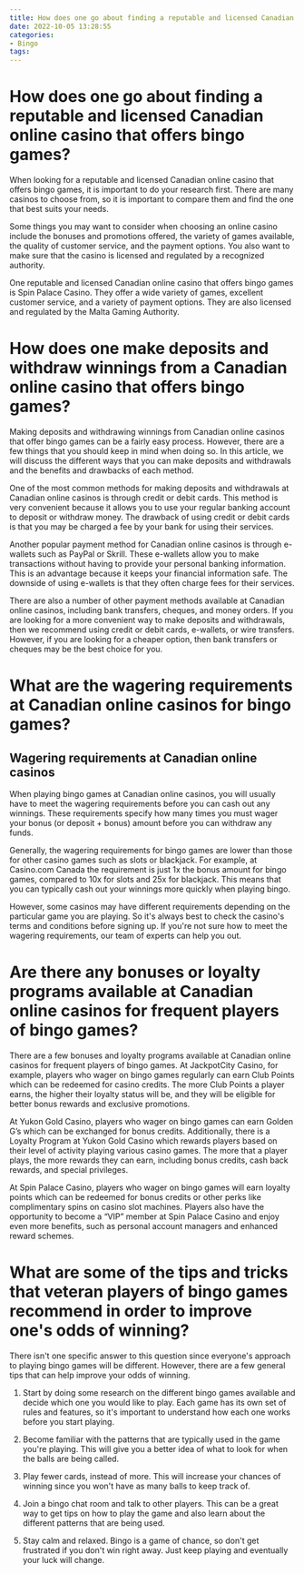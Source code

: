```yaml
---
title: How does one go about finding a reputable and licensed Canadian online casino that offers bingo games
date: 2022-10-05 13:28:55
categories:
- Bingo
tags:
---
```



#  How does one go about finding a reputable and licensed Canadian online casino that offers bingo games?

When looking for a reputable and licensed Canadian online casino that offers bingo games, it is important to do your research first. There are many casinos to choose from, so it is important to compare them and find the one that best suits your needs.

Some things you may want to consider when choosing an online casino include the bonuses and promotions offered, the variety of games available, the quality of customer service, and the payment options. You also want to make sure that the casino is licensed and regulated by a recognized authority.

One reputable and licensed Canadian online casino that offers bingo games is Spin Palace Casino. They offer a wide variety of games, excellent customer service, and a variety of payment options. They are also licensed and regulated by the Malta Gaming Authority.

#  How does one make deposits and withdraw winnings from a Canadian online casino that offers bingo games?

Making deposits and withdrawing winnings from Canadian online casinos that offer bingo games can be a fairly easy process. However, there are a few things that you should keep in mind when doing so. In this article, we will discuss the different ways that you can make deposits and withdrawals and the benefits and drawbacks of each method.

One of the most common methods for making deposits and withdrawals at Canadian online casinos is through credit or debit cards. This method is very convenient because it allows you to use your regular banking account to deposit or withdraw money. The drawback of using credit or debit cards is that you may be charged a fee by your bank for using their services.

Another popular payment method for Canadian online casinos is through e-wallets such as PayPal or Skrill. These e-wallets allow you to make transactions without having to provide your personal banking information. This is an advantage because it keeps your financial information safe. The downside of using e-wallets is that they often charge fees for their services.

There are also a number of other payment methods available at Canadian online casinos, including bank transfers, cheques, and money orders. If you are looking for a more convenient way to make deposits and withdrawals, then we recommend using credit or debit cards, e-wallets, or wire transfers. However, if you are looking for a cheaper option, then bank transfers or cheques may be the best choice for you.

#  What are the wagering requirements at Canadian online casinos for bingo games?

## Wagering requirements at Canadian online casinos

When playing bingo games at Canadian online casinos, you will usually have to meet the wagering requirements before you can cash out any winnings. These requirements specify how many times you must wager your bonus (or deposit + bonus) amount before you can withdraw any funds.

Generally, the wagering requirements for bingo games are lower than those for other casino games such as slots or blackjack. For example, at Casino.com Canada the requirement is just 1x the bonus amount for bingo games, compared to 10x for slots and 25x for blackjack. This means that you can typically cash out your winnings more quickly when playing bingo.

However, some casinos may have different requirements depending on the particular game you are playing. So it's always best to check the casino's terms and conditions before signing up. If you're not sure how to meet the wagering requirements, our team of experts can help you out.

#  Are there any bonuses or loyalty programs available at Canadian online casinos for frequent players of bingo games?

There are a few bonuses and loyalty programs available at Canadian online casinos for frequent players of bingo games. At JackpotCity Casino, for example, players who wager on bingo games regularly can earn Club Points which can be redeemed for casino credits. The more Club Points a player earns, the higher their loyalty status will be, and they will be eligible for better bonus rewards and exclusive promotions.

At Yukon Gold Casino, players who wager on bingo games can earn Golden G’s which can be exchanged for bonus credits. Additionally, there is a Loyalty Program at Yukon Gold Casino which rewards players based on their level of activity playing various casino games. The more that a player plays, the more rewards they can earn, including bonus credits, cash back rewards, and special privileges.

At Spin Palace Casino, players who wager on bingo games will earn loyalty points which can be redeemed for bonus credits or other perks like complimentary spins on casino slot machines. Players also have the opportunity to become a “VIP” member at Spin Palace Casino and enjoy even more benefits, such as personal account managers and enhanced reward schemes.

#  What are some of the tips and tricks that veteran players of bingo games recommend in order to improve one's odds of winning?

There isn't one specific answer to this question since everyone's approach to playing bingo games will be different. However, there are a few general tips that can help improve your odds of winning.

1) Start by doing some research on the different bingo games available and decide which one you would like to play. Each game has its own set of rules and features, so it's important to understand how each one works before you start playing.

2) Become familiar with the patterns that are typically used in the game you're playing. This will give you a better idea of what to look for when the balls are being called.

3) Play fewer cards, instead of more. This will increase your chances of winning since you won't have as many balls to keep track of.

4) Join a bingo chat room and talk to other players. This can be a great way to get tips on how to play the game and also learn about the different patterns that are being used.

5) Stay calm and relaxed. Bingo is a game of chance, so don't get frustrated if you don't win right away. Just keep playing and eventually your luck will change.